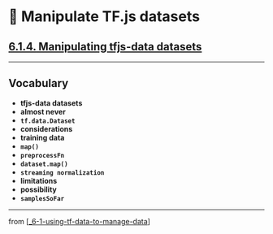 # 🧮 Manipulate TF.js datasets

## [**6.1.4.** Manipulating tfjs-data datasets](https://livebook.manning.com/book/deep-learning-with-javascript/chapter-6/60)

---

## **Vocabulary**

- **tfjs-data datasets**
- **almost never**
- **`tf.data.Dataset`**
- **considerations**
- **training data**
- **`map()`**
- **`preprocessFn`**
- **`dataset.map()`**
- **`streaming normalization`**
- **limitations**
- **possibility**
- **`samplesSoFar`**

<link rel="stylesheet" type="text/css" media="all" href="../../../assets/css/custom.css" />

---

from [[_6-1-using-tf-data-to-manage-data]]

[//begin]: # "Autogenerated link references for markdown compatibility"
[_6-1-using-tf-data-to-manage-data]: _6-1-using-tf-data-to-manage-data.md "🧮 Manage with TF.data"
[//end]: # "Autogenerated link references"

